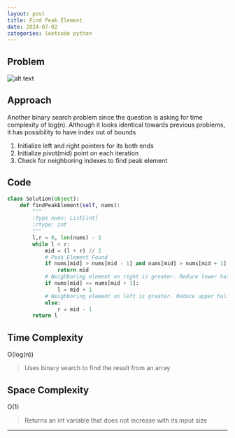 ```yaml
---
layout: post
title: Find Peak Element
date: 2024-07-02
categories: leetcode python
---
```


## Problem
![alt text](/blog/public/img/FindPeakElement.png)

## Approach
Another binary search problem since the question is asking for time complexity of log(n). Although it looks identical towards previous problems, it has possibility to have index out of bounds

1. Initialize left and right pointers for its both ends
2. Initialize pivot(mid) point on each iteration
3. Check for neighboring indexes to find peak element

## Code
```python
class Solution(object):
    def findPeakElement(self, nums):
        """
        :type nums: List[int]
        :rtype: int
        """
        l,r = 0, len(nums) - 1
        while l < r:
            mid = (l + r) // 2
            # Peak Element Found
            if nums[mid] > nums[mid - 1] and nums[mid] > nums[mid + 1]:
                return mid
            # Neighboring element on right is greater. Reduce lower half
            if nums[mid] <= nums[mid + 1]:
                l = mid + 1
            # Neighboring element on left is greater. Reduce upper half. (We cannot do mid - 1, since it is only iterating to right)
            else:
                r = mid - 1
        return l
```
## Time Complexity
O(log(n))
> Uses binary search to find the result from an array

## Space Complexity
O(1)
> Returns an int variable that does not increase with its input size

---